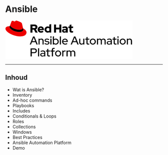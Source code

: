 # Ansible

![AAP Logo](images/ansible.png) <!-- {_ height="40%" width="40% style="border-width: 0;"  } -->

---

## Inhoud

* Wat is Ansible?
* Inventory
* Ad-hoc commands
* Playbooks
* Includes
* Conditionals & Loops
* Roles
* Collections
* Windows
* Best Practices
* Ansible Automation Platform
* Demo
